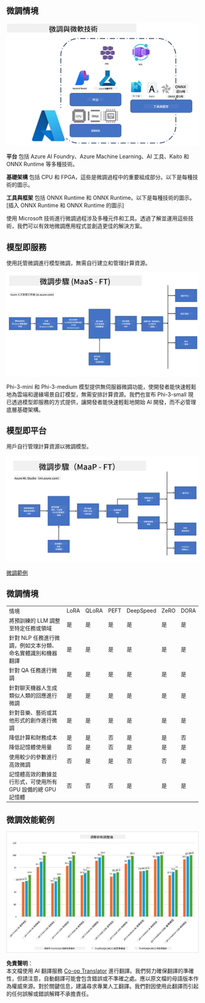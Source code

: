 <!--
CO_OP_TRANSLATOR_METADATA:
{
  "original_hash": "cd52a3c9a424a77d2ec0470770c93846",
  "translation_date": "2025-04-04T07:12:37+00:00",
  "source_file": "md\\03.FineTuning\\FineTuning_Scenarios.md",
  "language_code": "tw"
}
-->
## 微調情境

![使用 MS 服務進行微調](../../../../translated_images/FinetuningwithMS.25759a0154a97ad90e43a6cace37d6bea87f0ac0236ada3ad5d4a1fbacc3bdf7.tw.png)

**平台** 包括 Azure AI Foundry、Azure Machine Learning、AI 工具、Kaito 和 ONNX Runtime 等多種技術。

**基礎架構** 包括 CPU 和 FPGA，這些是微調過程中的重要組成部分。以下是每種技術的圖示。

**工具與框架** 包括 ONNX Runtime 和 ONNX Runtime。以下是每種技術的圖示。
[插入 ONNX Runtime 和 ONNX Runtime 的圖示]

使用 Microsoft 技術進行微調過程涉及多種元件和工具。透過了解並運用這些技術，我們可以有效地微調應用程式並創造更佳的解決方案。

## 模型即服務

使用託管微調進行模型微調，無需自行建立和管理計算資源。

![MaaS 微調](../../../../translated_images/MaaSfinetune.6184d80a336ea9d7bb67a581e9e5d0b021cafdffff7ba257c2012e2123e0d77e.tw.png)

Phi-3-mini 和 Phi-3-medium 模型提供無伺服器微調功能，使開發者能快速輕鬆地為雲端和邊緣場景自訂模型，無需安排計算資源。我們也宣布 Phi-3-small 現已透過模型即服務的方式提供，讓開發者能快速輕鬆地開始 AI 開發，而不必管理底層基礎架構。

## 模型即平台

用戶自行管理計算資源以微調模型。

![Maap 微調](../../../../translated_images/MaaPFinetune.cf8b08ef05bf57f362da90834be87562502f4370de4a7325a9fb03b8c008e5e7.tw.png)

[微調範例](https://github.com/Azure/azureml-examples/blob/main/sdk/python/foundation-models/system/finetune/chat-completion/chat-completion.ipynb)

## 微調情境

| | | | | | | |
|-|-|-|-|-|-|-|
|情境|LoRA|QLoRA|PEFT|DeepSpeed|ZeRO|DORA|
|將預訓練的 LLM 調整至特定任務或領域|是|是|是|是|是|是|
|針對 NLP 任務進行微調，例如文本分類、命名實體識別和機器翻譯|是|是|是|是|是|是|
|針對 QA 任務進行微調|是|是|是|是|是|是|
|針對聊天機器人生成類似人類的回應進行微調|是|是|是|是|是|是|
|針對音樂、藝術或其他形式的創作進行微調|是|是|是|是|是|是|
|降低計算和財務成本|是|是|否|是|是|否|
|降低記憶體使用量|否|是|否|是|是|是|
|使用較少的參數進行高效微調|否|是|是|否|否|是|
|記憶體高效的數據並行形式，可使用所有 GPU 設備的總 GPU 記憶體|否|否|否|是|是|是|

## 微調效能範例

![微調效能](../../../../translated_images/Finetuningexamples.9dbf84557eef43e011eb7cadf51f51686f9245f7953e2712a27095ab7d18a6d1.tw.png)

**免責聲明**：  
本文檔使用 AI 翻譯服務 [Co-op Translator](https://github.com/Azure/co-op-translator) 進行翻譯。我們努力確保翻譯的準確性，但請注意，自動翻譯可能會包含錯誤或不準確之處。應以原文檔的母語版本作為權威來源。對於關鍵信息，建議尋求專業人工翻譯。我們對因使用此翻譯而引起的任何誤解或錯誤解釋不承擔責任。